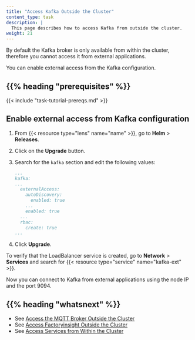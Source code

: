 ```yaml
---
title: "Access Kafka Outside the Cluster"
content_type: task
description: |
  This page describes how to access Kafka from outside the cluster.
weight: 21
---
```


<!-- overview -->

By default the Kafka broker is only available from within the cluster, therefore
you cannot access it from external applications.

You can enable external access from the Kafka configuration.

## {{% heading "prerequisites" %}}

{{< include "task-tutorial-prereqs.md" >}}

<!-- steps -->

## Enable external access from Kafka configuration

1. From {{< resource type="lens" name="name" >}}, go to **Helm** > **Releases**.
2. Click on the **Upgrade** button.
3. Search for the `kafka` section and edit the following values:

   ```yaml
   ...
   kafka:
   ...
     externalAccess:
       autoDiscovery:
         enabled: true
       ...
       enabled: true
     ...
     rbac:
       create: true
   ...
   ```

4. Click **Upgrade**.

To verify that the LoadBalancer service is created, go to **Network** > **Services**
and search for {{< resource type="service" name="kafka-ext" >}}.

Now you can connect to Kafka from external applications using the node IP and
the port 9094.
<!-- discussion -->

<!-- Optional section; add links to information related to this topic. -->
## {{% heading "whatsnext" %}}

- See [Access the MQTT Broker Outside the Cluster](/docs/administration/access-mqtt-outside-cluster)
- See [Access Factoryinsight Outside the Cluster](/docs/administration/access-factoryinsight-outside-cluster)
- See [Access Services from Within the Cluster](/docs/administration/access-services-from-cluster)
